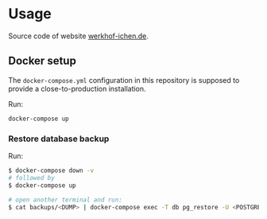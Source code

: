 # Usage

Source code of website [werkhof-ichen.de](werkhof-ichen.de).

## Docker setup

The `docker-compose.yml` configuration in this repository is supposed to provide
a close-to-production installation.

Run:
```
docker-compose up
```

### Restore database backup

Run:
```bash
$ docker-compose down -v
# followed by
$ docker-compose up

# open another terminal and run:
$ cat backups/<DUMP> | docker-compose exec -T db pg_restore -U <POSTGRES_USER> -d postgres
```
